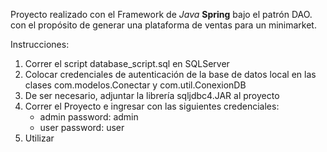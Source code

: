 Proyecto realizado con el Framework de *Java* **Spring** bajo el patrón DAO. con el propósito de generar una plataforma de ventas para un minimarket.

Instrucciones:
1. Correr el script database_script.sql en SQLServer
2. Colocar credenciales de autenticación de la base de datos local en las clases com.modelos.Conectar y com.util.ConexionDB
3. De ser necesario, adjuntar la librería sqljdbc4.JAR al proyecto
4. Correr el Proyecto e ingresar con las siguientes credenciales:
	* admin  password: admin
	* user   password: user
5. Utilizar

